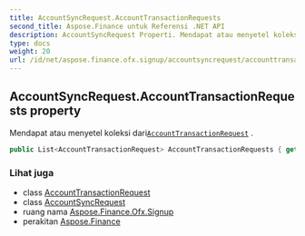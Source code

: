 ```yaml
---
title: AccountSyncRequest.AccountTransactionRequests
second_title: Aspose.Finance untuk Referensi .NET API
description: AccountSyncRequest Properti. Mendapat atau menyetel koleksi dariAccountTransactionRequest .
type: docs
weight: 20
url: /id/net/aspose.finance.ofx.signup/accountsyncrequest/accounttransactionrequests/
---
```

## AccountSyncRequest.AccountTransactionRequests property

Mendapat atau menyetel koleksi dari[`AccountTransactionRequest`](../../accounttransactionrequest/) .

```csharp
public List<AccountTransactionRequest> AccountTransactionRequests { get; set; }
```

### Lihat juga

* class [AccountTransactionRequest](../../accounttransactionrequest/)
* class [AccountSyncRequest](../)
* ruang nama [Aspose.Finance.Ofx.Signup](../../accountsyncrequest/)
* perakitan [Aspose.Finance](../../../)


